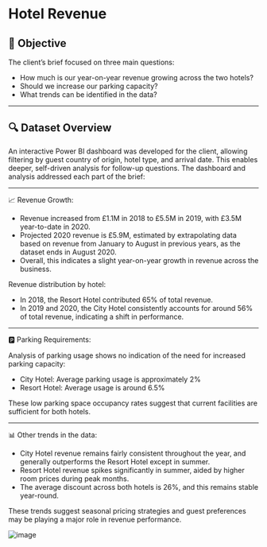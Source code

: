 # Hotel Revenue
## 🎯 Objective
The client’s brief focused on three main questions:
- How much is our year-on-year revenue growing across the two hotels?
- Should we increase our parking capacity?
- What trends can be identified in the data?
  
-----
## 🔍 Dataset Overview
An interactive Power BI dashboard was developed for the client, allowing filtering by guest country of origin, hotel type, and arrival date. This enables deeper, self-driven analysis for follow-up questions. The dashboard and analysis addressed each part of the brief:

-----
📈 Revenue Growth:
- Revenue increased from £1.1M in 2018 to £5.5M in 2019, with £3.5M year-to-date in 2020.
- Projected 2020 revenue is £5.9M, estimated by extrapolating data based on revenue from January to August in previous years, as the dataset ends in August 2020.
- Overall, this indicates a slight year-on-year growth in revenue across the business.

Revenue distribution by hotel:
- In 2018, the Resort Hotel contributed 65% of total revenue.
- In 2019 and 2020, the City Hotel consistently accounts for around 56% of total revenue, indicating a shift in performance.

-----
🅿️ Parking Requirements:

Analysis of parking usage shows no indication of the need for increased parking capacity:
- City Hotel: Average parking usage is approximately 2%
- Resort Hotel: Average usage is around 6.5%

These low parking space occupancy rates suggest that current facilities are sufficient for both hotels.

-----
📊 Other trends in the data:

- City Hotel revenue remains fairly consistent throughout the year, and generally outperforms the Resort Hotel except in summer.
- Resort Hotel revenue spikes significantly in summer, aided by higher room prices during peak months.
- The average discount across both hotels is 26%, and this remains stable year-round.

These trends suggest seasonal pricing strategies and guest preferences may be playing a major role in revenue performance.

![image](https://github.com/user-attachments/assets/0432cd59-ebf6-43f2-bd96-909a43741e3a)
